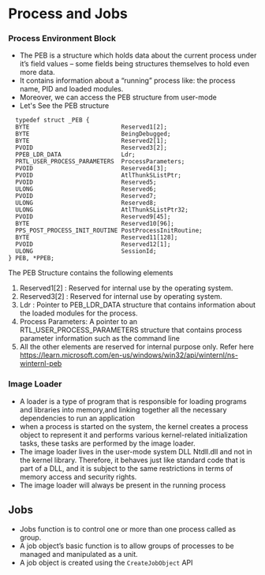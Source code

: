 # Process and Jobs

### Process Environment Block
- The PEB is a structure which holds data about the current process under it’s field values – some fields being structures themselves to hold even more data.
- It contains information about a “running” process like: the process name, PID and loaded modules.
- Moreover, we can access the PEB structure from user-mode
- Let's See the PEB structure
```
  typedef struct _PEB {
  BYTE                          Reserved1[2];
  BYTE                          BeingDebugged;
  BYTE                          Reserved2[1];
  PVOID                         Reserved3[2];
  PPEB_LDR_DATA                 Ldr;
  PRTL_USER_PROCESS_PARAMETERS  ProcessParameters;
  PVOID                         Reserved4[3];
  PVOID                         AtlThunkSListPtr;
  PVOID                         Reserved5;
  ULONG                         Reserved6;
  PVOID                         Reserved7;
  ULONG                         Reserved8;
  ULONG                         AtlThunkSListPtr32;
  PVOID                         Reserved9[45];
  BYTE                          Reserved10[96];
  PPS_POST_PROCESS_INIT_ROUTINE PostProcessInitRoutine;
  BYTE                          Reserved11[128];
  PVOID                         Reserved12[1];
  ULONG                         SessionId;
} PEB, *PPEB;
```


The PEB Structure contains the following elements
1. Reserved1[2] : Reserved for internal use by the operating system.
2. Reserved3[2] : Reserved for internal use by operating system.
3. Ldr : Pointer to PEB_LDR_DATA structure that contains information about the loaded modules for the process.
4. Process Parameters: A pointer to an RTL_USER_PROCESS_PARAMETERS structure that contains process parameter information such as the command line
5. All the other elements are reserved for internal purpose only. Refer here https://learn.microsoft.com/en-us/windows/win32/api/winternl/ns-winternl-peb

### Image Loader
- A loader is a type of program that is responsible for loading programs and libraries into memory,and linking together all the necessary dependencies to run an application
- when a process is started on the system, the kernel creates a process object to represent it and performs various kernel-related initialization tasks, these tasks are performed by the image loader.
- The image loader lives in the user-mode system DLL Ntdll.dll and not in the kernel library. Therefore, it behaves just like standard code that is part of a DLL, and it is subject to the same restrictions in terms of memory access and security rights.
- The image loader will always be present in the running process


## Jobs
- Jobs function is to control one or more than one process called as group.
- A job object’s basic function is to allow groups of processes to be managed and manipulated as a unit.
- A job object is created using the ```CreateJobObject``` API
  
